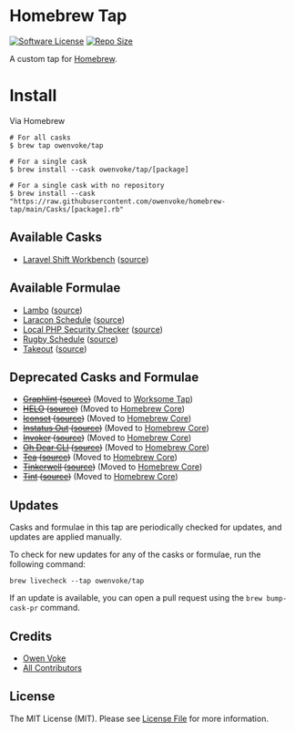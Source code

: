 # Homebrew Tap

[![Software License][ico-license]](LICENSE.md)
[![Repo Size][ico-github-repo-size]][link-github-repo-size]

A custom tap for [Homebrew][link-homebrew].

# Install

Via Homebrew

```shell
# For all casks
$ brew tap owenvoke/tap

# For a single cask
$ brew install --cask owenvoke/tap/[package]

# For a single cask with no repository
$ brew install --cask "https://raw.githubusercontent.com/owenvoke/homebrew-tap/main/Casks/[package].rb"
```

## Available Casks

- [Laravel Shift Workbench](https://laravelshift.com/workbench) ([source](./Casks/laravelshift-workbench.rb))

## Available Formulae

- [Lambo](https://github.com/tighten/lambo) ([source](./Formula/lambo.rb))
- [Laracon Schedule](https://github.com/nunomaduro/laracon-schedule) ([source](./Formula/laracon-schedule.rb))
- [Local PHP Security Checker](https://github.com/fabpot/local-php-security-checker) ([source](./Formula/local-php-security-checker.rb))
- [Rugby Schedule](https://github.com/owenvoke/rugby-schedule) ([source](./Formula/rugby-schedule.rb))
- [Takeout](https://github.com/tighten/takeout) ([source](./Formula/takeout.rb))

## Deprecated Casks and Formulae

- ~~[Graphlint](https://github.com/worksome/graphlint) ([source](https://github.com/owenvoke/homebrew-tap/blob/746c885e290f59171dc920bf8faeb8be569e52e8/Formula/graphlint.rb))~~ (Moved to [Worksome Tap](https://github.com/worksome/homebrew-tap))
- ~~[HELO](https://usehelo.com) ([source](https://github.com/owenvoke/homebrew-tap/blob/08b4dc671f97b4887d082bed528d9900cc007030/Casks/helo.rb))~~ (Moved to [Homebrew Core](https://formulae.brew.sh/cask/helo))
- ~~[Iconset](https://iconset.io) ([source](https://github.com/owenvoke/homebrew-tap/blob/4ff05febaad6cac21e448140fd0787dacd1cee73/Casks/iconset.rb))~~ (Moved to [Homebrew Core](https://formulae.brew.sh/cask/iconset))
- ~~[Instatus Out](https://instatus.com/out) ([source](https://github.com/owenvoke/homebrew-tap/blob/a1df9f6d57dfbb3e8e7c6483af7c437613bf45af/Casks/instatus-out.rb))~~ (Moved to [Homebrew Core](https://formulae.brew.sh/cask/instatus-out))
- ~~[Invoker](https://invoker.dev) ([source](https://github.com/owenvoke/homebrew-tap/blob/5113f4424d0dd7e39289cdf005a25d1846cc9fc2/Casks/invoker.rb))~~ (Moved to [Homebrew Core](https://formulae.brew.sh/cask/invoker))
- ~~[Oh Dear CLI](https://github.com/ohdearapp/ohdear-cli) ([source](https://github.com/owenvoke/homebrew-tap/blob/370f98ec1e0f7e4f488146a1b2c06fa22d78209c/Formula/ohdear-cli.rb))~~ (Moved to [Homebrew Core](https://formulae.brew.sh/formula/ohdear-cli))
- ~~[Tea](https://gitea.com/gitea/tea) ([source](https://github.com/owenvoke/homebrew-tap/blob/afbf3403b8c95819c7aa7472a30465bbfe11bbd1/Formula/tea.rb))~~ (Moved to [Homebrew Core](https://formulae.brew.sh/formula/tea))
- ~~[Tinkerwell](https://tinkerwell.app) ([source](https://github.com/owenvoke/homebrew-tap/blob/08b4dc671f97b4887d082bed528d9900cc007030/Casks/tinkerwell.rb))~~ (Moved to [Homebrew Core](https://formulae.brew.sh/cask/tinkerwell))
- ~~[Tint](https://beyondco.de/software/tint) ([source](https://github.com/owenvoke/homebrew-tap/blob/8ffb37a36f6aeb8025c444db4cd52becb3c5a563/Casks/tint.rb))~~ (Moved to [Homebrew Core](https://formulae.brew.sh/cask/tint))

## Updates

Casks and formulae in this tap are periodically checked for updates, and updates are applied manually.

To check for new updates for any of the casks or formulae, run the following command:

```shell
brew livecheck --tap owenvoke/tap
```

If an update is available, you can open a pull request using the `brew bump-cask-pr` command.

## Credits

- [Owen Voke][link-author]
- [All Contributors][link-contributors]

## License

The MIT License (MIT). Please see [License File](LICENSE.md) for more information.

[ico-license]: https://img.shields.io/badge/license-MIT-brightgreen.svg?style=flat-square
[ico-github-repo-size]: https://img.shields.io/github/repo-size/owenvoke/homebrew-tap?style=flat-square

[link-github-repo-size]: https://github.com/owenvoke/homebrew-tap
[link-homebrew]: https://brew.sh
[link-author]: https://github.com/owenvoke
[link-contributors]: ../../contributors
